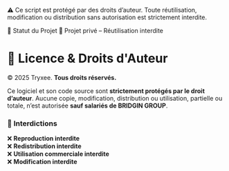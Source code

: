 ⚠️ Ce script est protégé par des droits d’auteur. Toute réutilisation, modification ou distribution sans autorisation est strictement interdite.

🚧 Statut du Projet
🛑 Projet privé – Réutilisation interdite

# 📜 Licence & Droits d'Auteur

© 2025 Tryxee. **Tous droits réservés.**  

Ce logiciel et son code source sont **strictement protégés par le droit d’auteur**. Aucune copie, modification, distribution ou utilisation, partielle ou totale, n’est autorisée **sauf salariés de BRIDGIN GROUP**.  

### 🚨 **Interdictions**
❌ **Reproduction interdite**  
❌ **Redistribution interdite**  
❌ **Utilisation commerciale interdite**  
❌ **Modification interdite**
